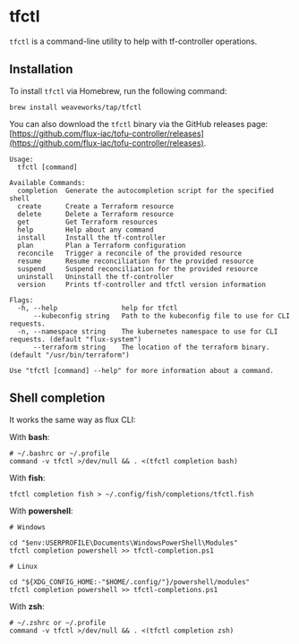 # tfctl

`tfctl` is a command-line utility to help with tf-controller operations.

## Installation

To install `tfctl` via Homebrew, run the following command:

```shell
brew install weaveworks/tap/tfctl
```

You can also download the `tfctl` binary via the GitHub releases page: [https://github.com/flux-iac/tofu-controller/releases](https://github.com/flux-iac/tofu-controller/releases).

```
Usage:
  tfctl [command]

Available Commands:
  completion  Generate the autocompletion script for the specified shell
  create      Create a Terraform resource
  delete      Delete a Terraform resource
  get         Get Terraform resources
  help        Help about any command
  install     Install the tf-controller
  plan        Plan a Terraform configuration
  reconcile   Trigger a reconcile of the provided resource
  resume      Resume reconciliation for the provided resource
  suspend     Suspend reconciliation for the provided resource
  uninstall   Uninstall the tf-controller
  version     Prints tf-controller and tfctl version information

Flags:
  -h, --help                help for tfctl
      --kubeconfig string   Path to the kubeconfig file to use for CLI requests.
  -n, --namespace string    The kubernetes namespace to use for CLI requests. (default "flux-system")
      --terraform string    The location of the terraform binary. (default "/usr/bin/terraform")

Use "tfctl [command] --help" for more information about a command.
```

## Shell completion

It works the same way as flux CLI:

With **bash**:

```shell
# ~/.bashrc or ~/.profile
command -v tfctl >/dev/null && . <(tfctl completion bash)
```

With **fish**:

```shell
tfctl completion fish > ~/.config/fish/completions/tfctl.fish
```

With **powershell**:

```shell
# Windows

cd "$env:USERPROFILE\Documents\WindowsPowerShell\Modules"
tfctl completion powershell >> tfctl-completion.ps1

# Linux

cd "${XDG_CONFIG_HOME:-"$HOME/.config/"}/powershell/modules"
tfctl completion powershell >> tfctl-completions.ps1
```

With **zsh**:

```shell
# ~/.zshrc or ~/.profile
command -v tfctl >/dev/null && . <(tfctl completion zsh)
```
